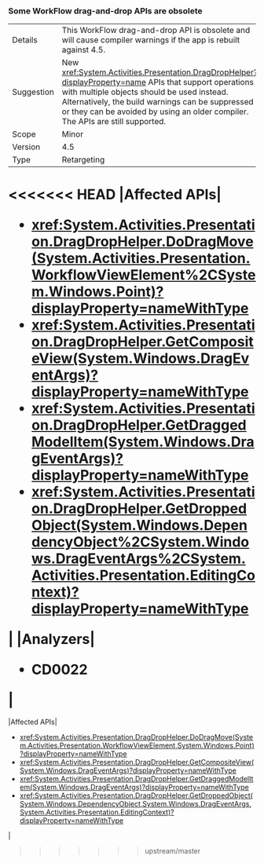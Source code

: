 ### Some WorkFlow drag-and-drop APIs are obsolete

|   |   |
|---|---|
|Details|This WorkFlow drag-and-drop API is obsolete and will cause compiler warnings if the app is rebuilt against 4.5.|
|Suggestion|New <xref:System.Activities.Presentation.DragDropHelper?displayProperty=name> APIs that support operations with multiple objects should be used instead. Alternatively, the build warnings can be suppressed or they can be avoided by using an older compiler. The APIs are still supported.|
|Scope|Minor|
|Version|4.5|
|Type|Retargeting|
<<<<<<< HEAD
|Affected APIs|<ul><li><xref:System.Activities.Presentation.DragDropHelper.DoDragMove(System.Activities.Presentation.WorkflowViewElement%2CSystem.Windows.Point)?displayProperty=nameWithType></li><li><xref:System.Activities.Presentation.DragDropHelper.GetCompositeView(System.Windows.DragEventArgs)?displayProperty=nameWithType></li><li><xref:System.Activities.Presentation.DragDropHelper.GetDraggedModelItem(System.Windows.DragEventArgs)?displayProperty=nameWithType></li><li><xref:System.Activities.Presentation.DragDropHelper.GetDroppedObject(System.Windows.DependencyObject%2CSystem.Windows.DragEventArgs%2CSystem.Activities.Presentation.EditingContext)?displayProperty=nameWithType></li></ul>|
|Analyzers|<ul><li>CD0022</li></ul>|
=======
|Affected APIs|<ul><li><xref:System.Activities.Presentation.DragDropHelper.DoDragMove(System.Activities.Presentation.WorkflowViewElement,System.Windows.Point)?displayProperty=nameWithType></li><li><xref:System.Activities.Presentation.DragDropHelper.GetCompositeView(System.Windows.DragEventArgs)?displayProperty=nameWithType></li><li><xref:System.Activities.Presentation.DragDropHelper.GetDraggedModelItem(System.Windows.DragEventArgs)?displayProperty=nameWithType></li><li><xref:System.Activities.Presentation.DragDropHelper.GetDroppedObject(System.Windows.DependencyObject,System.Windows.DragEventArgs,System.Activities.Presentation.EditingContext)?displayProperty=nameWithType></li></ul>|
>>>>>>> upstream/master


